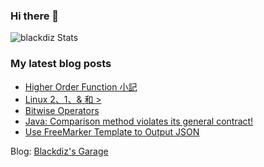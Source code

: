 ### Hi there 👋

![blackdiz Stats](https://github-readme-stats.vercel.app/api?username=blackdiz&theme=flag-india)
<!--
**blackdiz/blackdiz** is a ✨ _special_ ✨ repository because its `README.md` (this file) appears on your GitHub profile.

Here are some ideas to get you started:

- 🔭 I’m currently working on ...
- 🌱 I’m currently learning ...
- 👯 I’m looking to collaborate on ...
- 🤔 I’m looking for help with ...
- 💬 Ask me about ...
- 📫 How to reach me: ...
- 😄 Pronouns: ...
- ⚡ Fun fact: ...
-->

### My latest blog posts
<!-- BLOG-POST-LIST:START -->
- [Higher Order Function 小記](https://blackdiz.github.io/blog/higher-order-function/)
- [Linux 2、1、& 和 >](https://blackdiz.github.io/blog/linux-redirection-operators/)
- [Bitwise Operators](https://blackdiz.github.io/blog/bitwise-operators/)
- [Java: Comparison method violates its general contract!](https://blackdiz.github.io/blog/comparison-violation/)
- [Use FreeMarker Template to Output JSON](https://blackdiz.github.io/blog/freemarker-json/)
<!-- BLOG-POST-LIST:END -->
Blog: [Blackdiz's Garage](https://blackdiz.github.io/)

